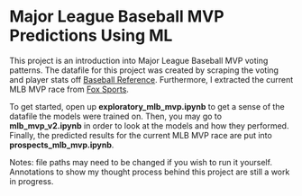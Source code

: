 # Major League Baseball MVP Predictions Using ML
This project is an introduction into Major League Baseball MVP voting patterns. The datafile for this project was created by scraping the voting and player stats off [Baseball Reference](https://www.baseball-reference.com/awards/awards_2023.shtml). Furthermore, I extracted the current MLB MVP race from [Fox Sports](https://www.foxsports.com/articles/mlb/2024-mlb-mvp-odds-al-and-nl-favorites).

To get started, open up **exploratory_mlb_mvp.ipynb** to get a sense of the datafile the models were trained on. Then, you may go to **mlb_mvp_v2.ipynb** in order to look at the models and how they performed. Finally, the predicted results for the current MLB MVP race are put into **prospects_mlb_mvp.ipynb**. 

Notes: file paths may need to be changed if you wish to run it yourself. Annotations to show my thought process behind this project are still a work in progress.
